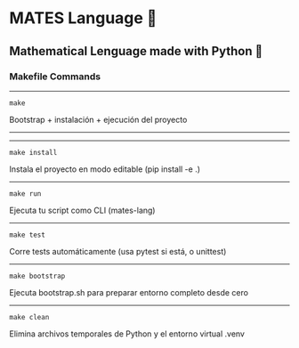 # MATES Language 🧉

## Mathematical Lenguage made with Python 🐍

### Makefile Commands

---

```shell
make
```

Bootstrap + instalación + ejecución del proyecto

---

---

```shell
make install
```

Instala el proyecto en modo editable (pip install -e .)

---

```shell
make run
```

Ejecuta tu script como CLI (mates-lang)

---

```shell
make test
```

Corre tests automáticamente (usa pytest si está, o unittest)

---

```shell
make bootstrap
```

Ejecuta bootstrap.sh para preparar entorno completo desde cero

---

```shell
make clean
```

Elimina archivos temporales de Python y el entorno virtual .venv


